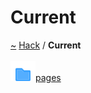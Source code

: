 <a id="current"></a>
<h1>Current</h1>
<a id="dir_f19befb0a20a037054255eb425fb4872"></a>
<a href="https://github.com/CharlesCarley/HackComputer#~">~</a>
<a href="index.md#index">Hack</a>
<span class="inline-text">/</span>
<span class="bold-text"><b>Current</b></span>
<br/>
<br/>
<div class="icon-link">
<img src="../images/folder.svg"/><a href="dir_0fdaa85f2db5425911c36efff1ab1b08.md#current-pages">pages</a>
</div>
</div>
</div>
</body>
</html>
